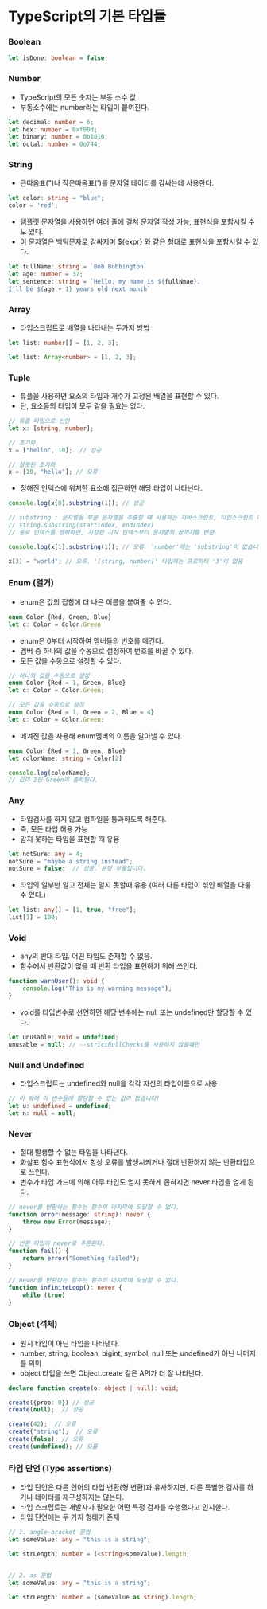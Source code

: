 # TypeScript의 기본 타입들

### Boolean
```TypeScript
let isDone: boolean = false;
```


### Number
- TypeScript의 모든 숫자는 부동 소수 값
- 부동소수에는 number라는 타입이 붙여진다.
```TypeScript
let decimal: number = 6;
let hex: number = 0xf00d;
let binary: number = 0b1010;
let octal: number = 0o744;
```


### String
- 큰따옴표(")나 작은따옴표(')를 문자열 데이터를 감싸는데 사용한다.
```TypeScript
let color: string = "blue";
color = 'red';
```

- 템플릿 문자열을 사용하면 여러 줄에 걸쳐 문자열 작성 가능, 표현식을 포함시킬 수도 있다.
- 이 문자열은 백틱문자로 감싸지며 ${expr} 와 같은 형태로 표현식을 포함시킬 수 있다.
```TypeScript
let fullName: string = `Bob Bobbington`
let age: number = 37;
let sentence: string = `Hello, my name is ${fullNmae}. 
I'll be ${age + 1} years old next month`
```


### Array
- 타입스크립트로 배열을 나타내는 두가지 방법
```TypeScript
let list: number[] = [1, 2, 3];
```
```TypeScript
let list: Array<number> = [1, 2, 3];
```


### Tuple
- 튜플을 사용하면 요소의 타입과 개수가 고정된 배열을 표현할 수 있다.
- 단, 요소들의 타입이 모두 같을 필요는 없다.
```TypeScript
// 튜플 타입으로 선언
let x: [string, number];

// 초기화
x = ["hello", 10];  // 성공

// 잘못된 초기화
x = [10, "hello"]; // 오류
```
- 정해진 인덱스에 위치한 요소에 접근하면 해당 타입이 나타난다.
```TypeScript
console.log(x[0].substring(1)); // 성공

// substring : 문자열을 부분 문자열을 추출할 떄 사용하는 자바스크립트, 타입스크립트 메서드
// string.substring(startIndex, endIndex)
// 종료 인덱스를 생략하면, 지정한 시작 인덱스부터 문자열의 끝까지를 반환

console.log(x[1].substring(1)); // 오류. 'number'에는 'substring'이 없습니다.
```


```TypeScript
x[3] = "world"; // 오류. '[string, number]' 타입에는 프로퍼티 '3'이 없움
```


### Enum (열거)
- enum은 값의 집합에 더 나은 이름을 붙여줄 수 있다.
```TypeScript
enum Color {Red, Green, Blue}
let c: Color = Color.Green
```
- enum은 0부터 시작하여 멤버들의 번호를 메긴다.
- 멤버 중 하나의 값을 수동으로 설정하여 번호를 바꿀 수 있다.
- 모든 값을 수동으로 설정할 수 있다.

```TypeScript
// 하나의 값을 수동으로 설정
enum Color {Red = 1, Green, Blue}
let c: Color = Color.Green;

// 모든 값을 수동으로 설정
enum Color {Red = 1, Green = 2, Blue = 4}
let c: Color = Color.Green;
```

- 메겨진 값을 사용해 enum멤버의 이름을 알아낼 수 있다. 
```TypeScript
enum Color {Red = 1, Green, Blue}
let colorName: string = Color[2]

console.log(colorName);
// 값이 2인 Green이 출력된다.
```


### Any
- 타입검사를 하지 않고 컴파일을 통과하도록 해준다.
- 즉, 모든 타입 허용 가능
- 알지 못하는 타입을 표현할 때 유용
```TypeScript
let notSure: any = 4;
notSure = "maybe a string instead";
notSure = false;  // 성공. 분명 부울입니다. 
```
- 타입의 일부만 알고 전체는 알지 못할때 유용 (여러 다른 타입이 섞인 배열을 다룰 수 있다.)
```TypeScript
let list: any[] = [1, true, "free"];
list[1] = 100;
```


### Void
- any의 반대 타입. 어떤 타입도 존재할 수 없음.
- 함수에서 반환값이 없을 때 반환 타입을 표현하기 위해 쓰인다.
```TypeScript
function warnUser(): void {
    console.log("This is my warning message");
}
```
- void를 타입변수로 선언하면 해당 변수에는 null 또는 undefined만 할당할 수 있다.
```TypeScript
let unusable: void = undefined;
unusable = null; // --strictNullChecks를 사용하지 않을떄만
```

### Null and Undefined
- 타입스크립트는 undefined와 null을 각각 자신의 타입이름으로 사용
```TypeScript
// 이 밖에 이 변수들에 할당할 수 있는 값이 없습니다!
let u: undefined = undefined;
let n: null = null;
```


### Never
- 절대 발생할 수 없는 타입을 나타낸다.
- 화살표 함수 표현식에서 항상 오류를 발생시키거나 절대 반환하지 않는 반환타입으로 쓰인다.
- 변수가 타입 가드에 의해 아무 타입도 얻지 못하게 좁혀지면 never 타입을 얻게 된다.

```TypeScript
// never를 반환하는 함수는 함수의 마지막에 도달할 수 없다.
function error(message: string): never {
    throw new Error(message);
}

// 반환 타입이 never로 추론된다.
function fail() {
    return error("Something failed");
}

// never를 반환하는 함수는 함수의 마지막에 도달할 수 없다.
function infiniteLoop(): never {
    while (true)
}
```


### Object (객체)
- 원시 타입이 아닌 타입을 나타낸다. 
- number, string, boolean, bigint, symbol, null 또는 undefined가 아닌 나머지를 의미
- object 타입을 쓰면 Object.create 같은 API가 더 잘 나타난다.
```TypeScript
declare function create(o: object | null): void;

create({prop: 0}) // 성공
create(null);  // 성공

create(42);  // 오류
create("string");  // 오류
create(false); // 오류
create(undefined); // 오률
```


### 타입 단언 (Type assertions)
- 타입 단언은 다른 언어의 타입 변환(형 변환)과 유사하지만, 다른 특별한 검사를 하거나 데이터를 재구성하지는 않는다.
- 타입 스크립트는 개발자가 필요한 어떤 특정 검사를 수행했다고 인지한다.
- 타입 단언에는 두 가지 형태가 존재
```TypeScript
// 1. angle-bracket 문법
let someValue: any = "this is a string";

let strLength: number = (<string>someValue).length;


// 2. as 문법
let someValue: any = "this is a string";

let strLength: number = (someValue as string).length;
```